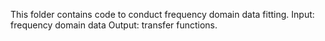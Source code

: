This folder contains code to conduct frequency domain data fitting.
Input: frequency domain data
Output: transfer functions. 
